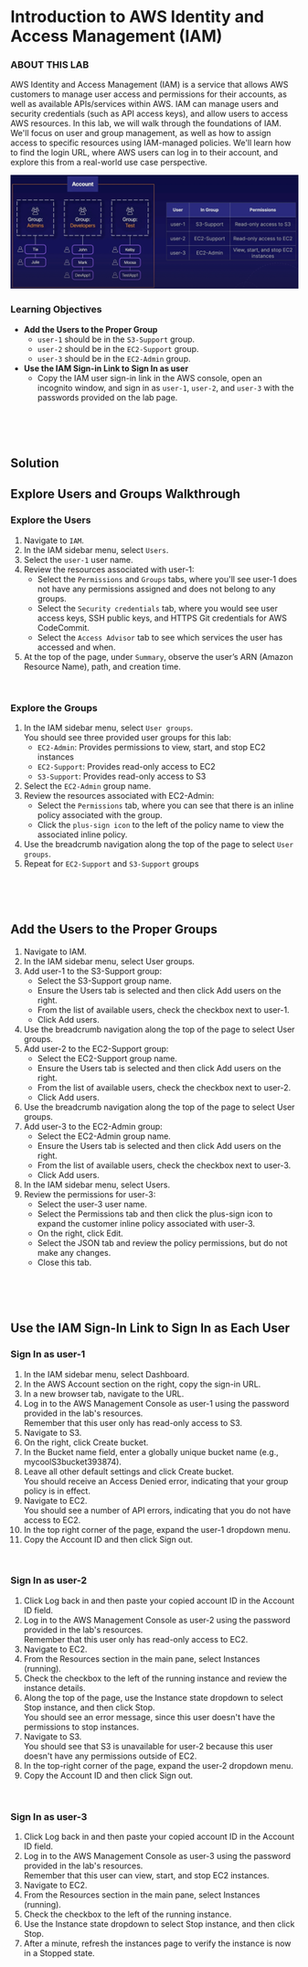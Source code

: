 # Introduction to AWS Identity and Access Management (IAM)

### ABOUT THIS LAB
AWS Identity and Access Management (IAM) is a service that allows AWS customers to manage user access and permissions for their accounts, as well as available APIs/services within AWS. IAM can manage users and security credentials (such as API access keys), and allow users to access AWS resources.
In this lab, we will walk through the foundations of IAM. We'll focus on user and group management, as well as how to assign access to specific resources using IAM-managed policies. We'll learn how to find the login URL, where AWS users can log in to their account, and explore this from a real-world use case perspective.

![](../img/6.1.LabDiagram.png)

### Learning Objectives
- **Add the Users to the Proper Group**
    - `user-1` should be in the `S3-Support` group.
    - `user-2` should be in the `EC2-Support` group.
    - `user-3` should be in the `EC2-Admin` group.
- **Use the IAM Sign-in Link to Sign In as user**
  - Copy the IAM user sign-in link in the AWS console, open an incognito window, and sign in as `user-1`, `user-2`, and `user-3` with the passwords provided on the lab page.

<br><br><br>

## Solution
## Explore Users and Groups Walkthrough
### Explore the Users
1. Navigate to `IAM`.
2. In the IAM sidebar menu, select `Users`.
3. Select the `user-1` user name.
4. Review the resources associated with user-1:
    - Select the `Permissions` and `Groups` tabs, where you'll see user-1 does not have any permissions assigned and does not belong to any groups.
    - Select the `Security credentials` tab, where you would see user access keys, SSH public keys, and HTTPS Git credentials for AWS CodeCommit.
    - Select the `Access Advisor` tab to see which services the user has accessed and when.
5. At the top of the page, under `Summary`, observe the user’s ARN (Amazon Resource Name), path, and creation time.

<br>

### Explore the Groups
1. In the IAM sidebar menu, select `User groups`.<br>You should see three provided user groups for this lab:
    - `EC2-Admin`: Provides permissions to view, start, and stop EC2 instances
    - `EC2-Support`: Provides read-only access to EC2
    - `S3-Support`: Provides read-only access to S3
2. Select the `EC2-Admin` group name.
3. Review the resources associated with EC2-Admin:
    - Select the `Permissions` tab, where you can see that there is an inline policy associated with the group.
    - Click the `plus-sign icon` to the left of the policy name to view the associated inline policy.
4. Use the breadcrumb navigation along the top of the page to select `User groups`.
5. Repeat for `EC2-Support` and `S3-Support` groups

<br><br><br>

## Add the Users to the Proper Groups
1. Navigate to IAM.
2. In the IAM sidebar menu, select User groups.
3. Add user-1 to the S3-Support group:
    - Select the S3-Support group name.
    - Ensure the Users tab is selected and then click Add users on the right.
    - From the list of available users, check the checkbox next to user-1.
    - Click Add users.
4. Use the breadcrumb navigation along the top of the page to select User groups.
5. Add user-2 to the EC2-Support group:
    - Select the EC2-Support group name.
    - Ensure the Users tab is selected and then click Add users on the right.
    - From the list of available users, check the checkbox next to user-2.
    - Click Add users.
6. Use the breadcrumb navigation along the top of the page to select User groups.
7. Add user-3 to the EC2-Admin group:
    - Select the EC2-Admin group name.
    - Ensure the Users tab is selected and then click Add users on the right.
    - From the list of available users, check the checkbox next to user-3.
    - Click Add users.
8. In the IAM sidebar menu, select Users.
9. Review the permissions for user-3:
    - Select the user-3 user name.
    - Select the Permissions tab and then click the plus-sign icon to expand the customer inline policy associated with user-3.
    - On the right, click Edit.
    - Select the JSON tab and review the policy permissions, but do not make any changes.
    - Close this tab.

<br><br><br>

## Use the IAM Sign-In Link to Sign In as Each User
### Sign In as user-1
1. In the IAM sidebar menu, select Dashboard.
2. In the AWS Account section on the right, copy the sign-in URL.
3. In a new browser tab, navigate to the URL.
4. Log in to the AWS Management Console as user-1 using the password provided in the lab's resources.<br>Remember that this user only has read-only access to S3.
5. Navigate to S3.
6. On the right, click Create bucket.
7. In the Bucket name field, enter a globally unique bucket name (e.g., mycoolS3bucket393874).
8. Leave all other default settings and click Create bucket.<br>You should receive an Access Denied error, indicating that your group policy is in effect.
9. Navigate to EC2.<br>You should see a number of API errors, indicating that you do not have access to EC2.
10. In the top right corner of the page, expand the user-1 dropdown menu.
11. Copy the Account ID and then click Sign out.

<br>

### Sign In as user-2
1. Click Log back in and then paste your copied account ID in the Account ID field.
2. Log in to the AWS Management Console as user-2 using the password provided in the lab's resources.<br>Remember that this user only has read-only access to EC2.
3. Navigate to EC2.
4. From the Resources section in the main pane, select Instances (running).
5. Check the checkbox to the left of the running instance and review the instance details.
6. Along the top of the page, use the Instance state dropdown to select Stop instance, and then click Stop.<br>You should see an error message, since this user doesn't have the permissions to stop instances.
7. Navigate to S3.<br>You should see that S3 is unavailable for user-2 because this user doesn't have any permissions outside of EC2.
8. In the top-right corner of the page, expand the user-2 dropdown menu.
9. Copy the Account ID and then click Sign out.

<br>

### Sign In as user-3
1. Click Log back in and then paste your copied account ID in the Account ID field.
2. Log in to the AWS Management Console as user-3 using the password provided in the lab's resources.<br>Remember that this user can view, start, and stop EC2 instances.
3. Navigate to EC2.
4. From the Resources section in the main pane, select Instances (running).
5. Check the checkbox to the left of the running instance.
6. Use the Instance state dropdown to select Stop instance, and then click Stop.
7. After a minute, refresh the instances page to verify the instance is now in a Stopped state.
